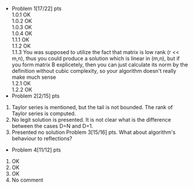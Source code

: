 * Problem 1[17/22] pts \
1.0.1 OK \
1.0.2 OK \
1.0.3 OK \
1.0.4 OK \
1.1.1 OK \
1.1.2 OK \
1.1.3 You was supposed to utilize the fact that matrix is low rank (r << m,n), thus you could produce a solution which is linear in (m,n), but if you form matrix B explicetely, then you can just calculate its norm by the definition without cubic complexity, so your algorithm doesn't really make much sense \
1.2.1 OK \
1.2.2 OK 
* Problem 2[2/15] pts 
1. Taylor series is mentioned, but the tail is not bounded. The rank of Taylor series is computed. 
2. No legit solution is presented. It is not clear what is the difference between the cases D=N and D=1. 
3. Presented no solution 
Problem 3[15/16] pts. What about algorithm's behaviour to reflections? 
* Problem 4[11/12] pts 
1. OK 
2. OK 
3. OK 
4. No comment

